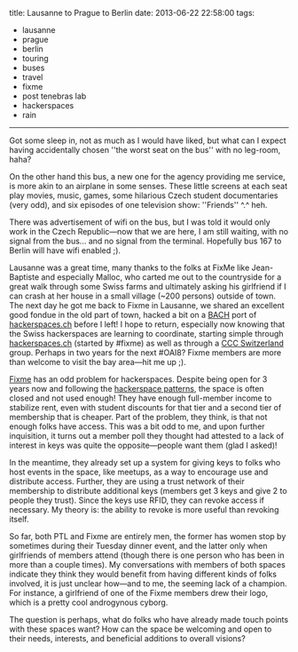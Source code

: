 title: Lausanne to Prague to Berlin
date: 2013-06-22 22:58:00
tags: 
- lausanne
- prague
- berlin
- touring
- buses
- travel
- fixme
- post tenebras lab
- hackerspaces
- rain
---

Got some sleep in, not as much as I would have liked, but what can I expect having accidentally chosen ''the worst seat on the bus'' with no leg-room, haha?

On the other hand this bus, a new one for the agency providing me service, is more akin to an airplane in some senses. These little screens at each seat play movies, music, games, some hilarious Czech student documentaries (very odd), and six episodes of one television show: ''Friends'' ^.^ heh.

There was advertisement of wifi on the bus, but I was told it would only work in the Czech Republic&mdash;now that we are here, I am still waiting, with no signal from the bus... and no signal from the terminal. Hopefully bus 167 to Berlin will have wifi enabled ;).

Lausanne was a great time, many thanks to the folks at FixMe like Jean-Baptiste and especially Malloc, who carted me out to the countryside for a great walk through some Swiss farms and ultimately asking his girlfriend if I can crash at her house in a small village (~200 persons) outside of town. The next day he got me back to Fixme in Lausanne, we shared an excellent good fondue in the old part of town, hacked a bit on a [BACH](http://ba.chgrp.org/) port of [hackerspaces.ch](http://hackerspaces.ch) before I left! I hope to return, especially now knowing that the Swiss hackerspaces are learning to coordinate, starting simple through [hackerspaces.ch](http://hackerspaces.ch/) (started by #fixme) as well as through a [CCC Switzerland](http://ccc-ch.ch/) group. Perhaps in two years for the next #OAI8? Fixme members are more than welcome to visit the bay area&mdash;hit me up ;).

[Fixme](http://hackerspaces.org/wiki/Fixme) has an odd problem for hackerspaces. Despite being open for 3 years now and following the [hackerspace patterns](), the space is often closed and not used enough! They have enough full-member income to stabilize rent, even with student discounts for that tier and a second tier of membership that is cheaper. Part of the problem, they think, is that not enough folks have access. This was a bit odd to me, and upon further inquisition, it turns out a member poll they thought had attested to a lack of interest in keys was quite the opposite&mdash;people want them (glad I asked)!

In the meantime, they already set up a system for giving keys to folks who host events in the space, like meetups, as a way to encourage use and distribute access. Further, they are using a trust network of their membership to distribute additional keys (members get 3 keys and give 2 to people they trust). Since the keys use RFID, they can revoke access if necessary. My theory is: the ability to revoke is more useful than revoking itself. 

So far, both PTL and Fixme are entirely men, the former has women stop by sometimes during their Tuesday dinner event, and the latter only when girlfriends of members attend (though there is one person who has been in more than a couple times). My conversations with members of both spaces indicate they think they would benefit from having different kinds of folks involved, it is just unclear how&mdash;and to me, the seeming lack of a champion. For instance, a girlfriend of one of the Fixme members drew their logo, which is a pretty cool androgynous cyborg. 

The question is perhaps, what do folks who have already made touch points with these spaces want? How can the space be welcoming and open to their needs, interests, and beneficial additions to overall visions?